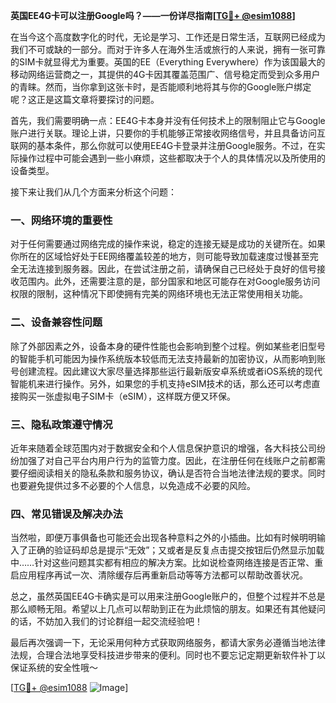**英国EE4G卡可以注册Google吗？——一份详尽指南[[TG💪+ @esim1088](https://t.me/s/esim1088)]**

在当今这个高度数字化的时代，无论是学习、工作还是日常生活，互联网已经成为我们不可或缺的一部分。而对于许多人在海外生活或旅行的人来说，拥有一张可靠的SIM卡就显得尤为重要。英国的EE（Everything Everywhere）作为该国最大的移动网络运营商之一，其提供的4G卡因其覆盖范围广、信号稳定而受到众多用户的青睐。然而，当你拿到这张卡时，是否能顺利地将其与你的Google账户绑定呢？这正是这篇文章将要探讨的问题。

首先，我们需要明确一点：EE4G卡本身并没有任何技术上的限制阻止它与Google账户进行关联。理论上讲，只要你的手机能够正常接收网络信号，并且具备访问互联网的基本条件，那么你就可以使用EE4G卡登录并注册Google服务。不过，在实际操作过程中可能会遇到一些小麻烦，这些都取决于个人的具体情况以及所使用的设备类型。

接下来让我们从几个方面来分析这个问题：

### 一、网络环境的重要性

对于任何需要通过网络完成的操作来说，稳定的连接无疑是成功的关键所在。如果你所在的区域恰好处于EE网络覆盖较差的地方，则可能导致加载速度过慢甚至完全无法连接到服务器。因此，在尝试注册之前，请确保自己已经处于良好的信号接收范围内。此外，还需要注意的是，部分国家和地区可能存在对Google服务访问权限的限制，这种情况下即使拥有完美的网络环境也无法正常使用相关功能。

### 二、设备兼容性问题

除了外部因素之外，设备本身的硬件性能也会影响到整个过程。例如某些老旧型号的智能手机可能因为操作系统版本较低而无法支持最新的加密协议，从而影响到账号创建流程。因此建议大家尽量选择那些运行最新版安卓系统或者iOS系统的现代智能机来进行操作。另外，如果您的手机支持eSIM技术的话，那么还可以考虑直接购买一张虚拟电子SIM卡（eSIM），这样既方便又环保。

### 三、隐私政策遵守情况

近年来随着全球范围内对于数据安全和个人信息保护意识的增强，各大科技公司纷纷加强了对自己平台内用户行为的监管力度。因此，在注册任何在线账户之前都需要仔细阅读相关的隐私条款和服务协议，确认是否符合当地法律法规的要求。同时也要避免提供过多不必要的个人信息，以免造成不必要的风险。

### 四、常见错误及解决办法

当然啦，即便万事俱备也可能还会出现各种意料之外的小插曲。比如有时候明明输入了正确的验证码却总是提示“无效”；又或者是反复点击提交按钮后仍然显示加载中……针对这些问题其实都有相应的解决方案。比如说检查网络连接是否正常、重启应用程序再试一次、清除缓存后再重新启动等等方法都可以帮助改善状况。

总之，虽然英国EE4G卡确实是可以用来注册Google账户的，但整个过程并不总是那么顺畅无阻。希望以上几点可以帮助到正在为此烦恼的朋友。如果还有其他疑问的话，不妨加入我们的讨论群组一起交流经验吧！

最后再次强调一下，无论采用何种方式获取网络服务，都请大家务必遵循当地法律法规，合理合法地享受科技进步带来的便利。同时也不要忘记定期更新软件补丁以保证系统的安全性哦～

[[TG💪+ @esim1088](https://t.me/s/esim1088) ![Image](https://i.postimg.cc/4NQfJmqS/Snipaste-2025-05-13-00-14-12.png)]